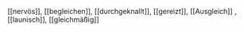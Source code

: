 [[nervös]], [[begleichen]], [[durchgeknallt]], [[gereizt]], [[Ausgleich]]
, [[launisch]], [[gleichmäßig]]